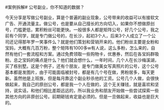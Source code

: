 #案例拆解#  公号副业，你不知道的数据？

今天分享是写做公号副业，算是个普遍的副业现象，公号带来的收益可以有接软文广告、开通流量主。做公号，也是要从自己擅长的方向切入，如果你不想做原创号，门槛更低，累积粉丝可能更快。一般很多人都是矩阵公号，好几个公号，我之前有个同学，就是专门做公号的，在长沙，起初3个人，后来3个人成立了一个公司还记得那年罗一笑事件么？就是他们策划和营销开来的。他们粉丝主要是女粉和宝妈，大概有几百万粉，整个矩阵有1000多w有人说，这么多粉，怎么来的，自然有他们一套流程和方案。通过免费领取一些购物卡，优惠券，然后在各宝妈群吸粉。总之宝妈的痛点是什么？他们就会想什么，一年时间，几个人在长沙梅溪湖，买了栋别墅。这是个例子，还有个朋友，是专门做美女写真照片的公号，这个公号基本都是发图片，由于可能面临被封号，都是有几个号在做，男粉居多，每天更新。虽然他是上班族，但是每月靠这个副业秒杀他的工资。公号几个人做，会很快做起来，我自己的原创公号，都是我一个人在做的，这个无关赚钱，就是喜欢和坚持，说实话，和他们相比差距远远的，所以我业务和朋友开始做一些尝试探索一些其他方向的非原创公号。前期砸钱肯定是必须的。但是一旦做起来，收益也是巨大的。